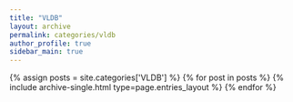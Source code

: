 ```yaml
---
title: "VLDB"
layout: archive
permalink: categories/vldb
author_profile: true
sidebar_main: true
---
```


{% assign posts = site.categories['VLDB'] %}
{% for post in posts %} {% include archive-single.html type=page.entries_layout %} {% endfor %}